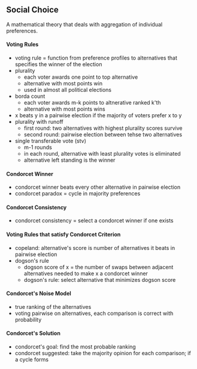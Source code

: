 ## Social Choice
A mathematical theory that deals with aggregation of individual preferences.

#### Voting Rules
+ voting rule = function from preference profiles to alternatives that specifies the winner of the election
+ plurality
    + each voter awards one point to top alternative
    + alternative with most points win
    + used in almost all political elections
+ borda count
    + each voter awards m-k points to altnerative ranked k'th
    + alternative with most points wins
+ x beats y in a pairwise election if the majority of voters prefer x to y
+ plurality with runoff
    + first round: two alternatives with highest plurality scores survive
    + second round: pairwise election between tehse two alternatives
+ single transferable vote (stv)
    + m-1 rounds
    + in each round, alternative with least plurality votes is eliminated 
    + alternative left standing is the winner

#### Condorcet Winner
+ condorcet winner beats every other alternative in pairwise election
+ condorcet paradox = cycle in majority preferences

#### Condorcet Consistency
+ condorcet consistency = select a condorcet winner if one exists

#### Voting Rules that satisfy Condorcet Criterion
+ copeland: alternative's score is number of alternatives it beats in pairwise election 
+ dogson's rule
    + dogson score of x = the number of swaps between adjacent alternatives needed to make x a condorcet winner
    + dogson's rule: select alternative that minimizes dogson score

#### Condorcet's Noise Model
+ true ranking of the alternatives
+ voting pairwise on alternatives, each comparison is correct with probability 

#### Condorcet's Solution
+ condorcet's goal: find the most probable ranking
+ condorcet suggested: take the majority opinion for each comparison; if a cycle forms
